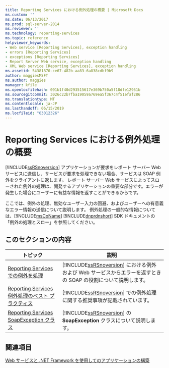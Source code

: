 ```yaml
---
title: Reporting Services における例外処理の概要 | Microsoft Docs
ms.custom: ''
ms.date: 06/13/2017
ms.prod: sql-server-2014
ms.reviewer: ''
ms.technology: reporting-services
ms.topic: reference
helpviewer_keywords:
- Web service [Reporting Services], exception handling
- errors [Reporting Services]
- exceptions [Reporting Services]
- Report Server Web service, exception handling
- XML Web service [Reporting Services], exception handling
ms.assetid: 54381870-ce67-482b-aa83-6a838cdbf9b9
author: maggiesMSFT
ms.author: maggies
manager: kfile
ms.openlocfilehash: 091b1f40d293515617e369b750a5f18dfe12951b
ms.sourcegitcommit: 3026c22b7fba19059a769ea5f367c4f51efaf286
ms.translationtype: MT
ms.contentlocale: ja-JP
ms.lasthandoff: 06/15/2019
ms.locfileid: "63012326"
---
```

# <a name="introducing-exception-handling-in-reporting-services"></a>Reporting Services における例外処理の概要
  [!INCLUDE[ssRSnoversion](../../includes/ssrsnoversion-md.md)] アプリケーションが要求をレポート サーバー Web サービスに送信し、サービスが要求を処理できない場合、サービスは SOAP 例外をクライアントに返します。 レポート サーバー Web サービスによってスローされた例外の処理は、開発するアプリケーションの重要な部分です。エラーが発生した場合にユーザーに有益な情報を返すことができるからです。  
  
 ここでは、例外の処理、無効なユーザー入力の回避、およびユーザーへの有意義なエラー情報の送信について説明します。 例外処理の一般的な情報については、[!INCLUDE[msCoName](../../includes/msconame-md.md)] [!INCLUDE[dnprdnshort](../../includes/dnprdnshort-md.md)] SDK ドキュメントの「例外の処理とスロー」を参照してください。  
  
## <a name="in-this-section"></a>このセクションの内容  
  
|トピック|説明|  
|-----------|-----------------|  
|[Reporting Services での例外を処理](handling-exceptions-in-reporting-services.md)|[!INCLUDE[ssRSnoversion](../../includes/ssrsnoversion-md.md)] における例外および Web サービスからエラーを返すときの SOAP の役割について説明します。|  
|[Reporting Services 例外処理のベスト プラクティス](best-practices/best-practices-for-reporting-services-exception-handling.md)|[!INCLUDE[ssRSnoversion](../../includes/ssrsnoversion-md.md)] での例外処理に関する推奨事項が記載されています。|  
|[Reporting Services SoapException クラス](soapexception-class/reporting-services-soapexception-class.md)|[!INCLUDE[ssRSnoversion](../../includes/ssrsnoversion-md.md)] の **SoapException** クラスについて説明します。|  
  
## <a name="see-also"></a>関連項目  
 [Web サービスと .NET Framework を使用してのアプリケーションの構築](../report-server-web-service/net-framework/building-applications-using-the-web-service-and-the-net-framework.md)  
  
  

